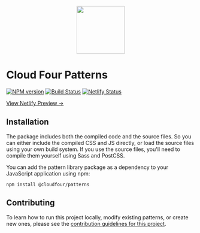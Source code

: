 <p align="center"><img src="https://cloudfour.com/android-chrome-512x512.png" alt="" width="128" height="128" /></p>

# Cloud Four Patterns

[![NPM version](http://img.shields.io/npm/v/@cloudfour/patterns.svg)](https://www.npmjs.org/package/@cloudfour/patterns) [![Build Status](https://github.com/cloudfour/cloudfour.com-patterns/workflows/CI/badge.svg)](https://github.com/cloudfour/cloudfour.com-patterns/actions?query=workflow%3ACI) [![Netlify Status](https://api.netlify.com/api/v1/badges/1923e350-3172-409a-9361-b04d54d1c3b4/deploy-status?branch=main)](https://app.netlify.com/sites/cloudfour-patterns/deploys?filter=main)

[View Netlify Preview →](https://cloudfour-patterns.netlify.app)

## Installation

<!---
  note that this content is duplicated between readme.md and welcome.stories.mdx
  be sure to make any changes to both files!
-->

The package includes both the compiled code and the source files. So you can either include the compiled CSS and JS directly, or load the source files using your own build system. If you use the source files, you'll need to compile them yourself using Sass and PostCSS.

You can add the pattern library package as a dependency to your JavaScript application using npm:

```
npm install @cloudfour/patterns
```

## Contributing

To learn how to run this project locally, modify existing patterns, or create new ones, please see the [contribution guidelines for this project](CONTRIBUTING.md).

